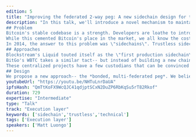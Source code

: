 ```yaml
---
edition: 5
title: "Improving the federated 2-way peg: A new sidechain design for trustless bridges on Ethereum"
description: "In this talk, we'll introduce a novel mechanism to maintain 2-way pegs, as well an initial implementation of a Bitcoin peg on Ethereum.
## Problem
Bitcoin's stable codebase is a strength. Developers are loathe to introduce significant changes, reasoning that a store of value should prioritize stable operation.
While this cemented Bitcoin's place in the market, we all know the costs- Bitcoin's ossification at the expense of public experimentation and diverse use cases.
In 2014, the answer to this problem was \"sidechains\". Trustless sidechains are the ultimate vaporware- and since 2014 the goalposts have moved.
## Approaches
Blockstream's Liquid touted itself as the \"first production sidechain\", built on a multi-sig federation. No hashpower validates the sidechain-- funds are fully trusted to 15 Bitcoin multi-sig participants.
BitGo's WBTC takes a similar tact-- but instead of building a new chain, custodians operate on Ethereum. Neat! Unfortunately, they require KYC :(
These centralized projects have a few custodians that can be convinced by governments-- or their own interests-- to censor or seize funds.
## Design
We propose a new approach-- the *bonded, multi-federated peg*. We believe this is the best candidate for a sufficiently trust-minimized alternative, unlocking Bitcoin for use in DeFi."
youtubeUrl: "https://youtu.be/NHTuLnrDaUA"
ipfsHash: "QmTtKoFX9WcQJC41qdjptSCxN2DuZP6RbKqSu5rT82Rkof"
duration: 729
expertise: "Intermediate"
type: "Talk"
track: "Execution layer"
keywords: ['sidechain','trustless','technical']
tags: ['Execution layer']
speakers: ['Matt Luongo']
---
```

